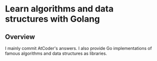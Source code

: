 # Learn algorithms and data structures with Golang

## Overview

I mainly commit AtCoder's answers.
I also provide Go implementations of famous algorithms and data structures as libraries.
